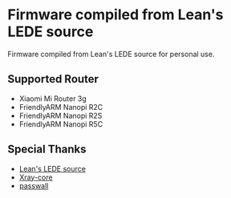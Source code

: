 # Firmware compiled from Lean's LEDE source 
Firmware compiled from Lean's LEDE source for personal use.

## Supported Router 
* Xiaomi Mi Router 3g 
* FriendlyARM Nanopi R2C 
* FriendlyARM Nanopi R2S
* FriendlyARM Nanopi R5C 

## Special Thanks 
* [Lean's LEDE source](https://github.com/coolsnowwolf/lede)
* [Xray-core](https://github.com/XTLS/Xray-core)
* [passwall](https://github.com/xiaorouji/openwrt-passwall)


